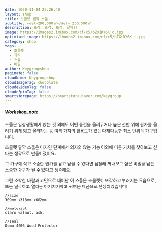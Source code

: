 ```yaml
---
date: 2020-11-04 23:26:40
layout: shop
title: 초콜렛 딸깍 스툴.
subtitle: <del>280,000￦</del> 230,000￦
description: 또각. 또각. 또각. 딸깍?!
image: https://images2.imgbox.com/cf/c5/bZXiDY6K_o.jpg
optimized_image: https://thumbs2.imgbox.com/cf/c5/bZXiDY6K_t.jpg
category: shop
tags:
  - 초콜렛
  - 과자
  - 스툴
  - 비밀
author: Keygroupshop
paginate: false
cloudName: Keygroupshop
cloudImageTag: chocolate
cloudeVideoTag: false
cloudeSpinTag: false
smartstorepage: https://smartstore.naver.com/keygroup
---
```

##### Workshop_note

스툴은 일상생활에서 앉는 것 외에도 어떤 물건을 올려두거나 높은 선반 위에 뭔가를 올리기 위해 밟고 올라가는 등 여러 가지의 활용도가 있는 다재다능한 최소 단위의 가구입니다.

초콜렛 딸깍 스툴은 디자인 단계에서 의자의 앉는 기능 이외에 다른 가치를 찾아보고 싶다는 생각으로 만들어졌어요.

그 가구에 작고 소중한 뭔가를 담고 닫을 수 있다면 남몰래 꺼내보고 싶은 비밀을 담는 소중한 가구가 될 수 있다고 생각해요.

그런 소박한 바람과 고민으로 태어난 이 스툴은 초콜렛이 또각하고 부러지는 모습으로, 또는 딸각하고 열리는 아기자기하고 귀여운 제품으로 탄생되었습니다!

```
//size
309mm x318mm x602mm

//meterial
claro walnut. ash.

//seal
Osmo 4006 Wood Protector

```
